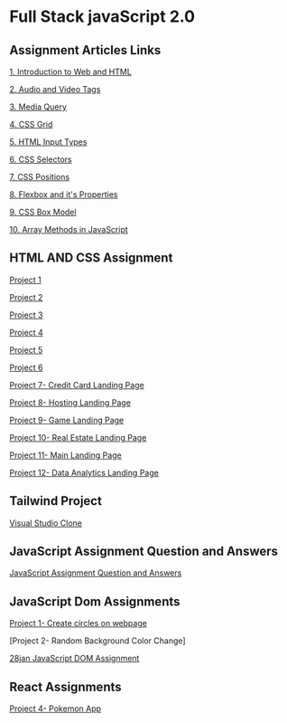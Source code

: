 # Full Stack javaScript 2.0

## Assignment Articles Links

[1. Introduction to Web and HTML](./Assignment%20Articles/Article%201-%20Introduction%20to%20Web%20and%20HTML/https://ayashadevikar.hashnode.dev/introduction-to-web-and-html)

[2. Audio and Video Tags](https://ayashadevikar.hashnode.dev/audio-and-video-tag)

[3. Media Query](https://ayashadevikar.hashnode.dev/media-query)

[4. CSS Grid](https://ayashadevikar.hashnode.dev/css-grid)

[5. HTML Input Types](https://ayashadevikar.hashnode.dev/html-input-types)

[6. CSS Selectors](https://ayashadevikar.hashnode.dev/css-selectors)

[7. CSS Positions](https://ayashadevikar.hashnode.dev/css-positions)

[8. Flexbox and it's Properties](https://ayashadevikar.hashnode.dev/flexbox-and-its-properties)

[9. CSS Box Model](https://ayashadevikar.hashnode.dev/css-box-model) 

[10. Array Methods in JavaScript](https://ayashadevikar.hashnode.dev/array-methods-in-javascript) 


## HTML AND CSS Assignment

[Project 1](./HTML%20and%20CSS%20Projects/Project%201/readme.md)

[Project 2](./HTML%20and%20CSS%20Projects/Project%202/readme.md)

[Project 3](./HTML%20and%20CSS%20Projects/Project%203/readme.md)

[Project 4](./HTML%20and%20CSS%20Projects/Project%204/readme.md)

[Project 5](./HTML%20and%20CSS%20Projects/Project%205/readme.md)

[Project 6](./HTML%20and%20CSS%20Projects/Project%206/readme.md)

[Project 7- Credit Card Landing Page](https://credit-card-project1.netlify.app/)

[Project 8- Hosting Landing Page](https://hosting-project2.netlify.app/)

[Project 9- Game Landing Page](https://game-project3.netlify.app/)

[Project 10- Real Estate Landing Page](https://real-estate-project4.netlify.app/)

[Project 11- Main Landing Page](https://beats-project5.netlify.app/)

[Project 12- Data Analytics Landing Page](https://data-analytics-project6.netlify.app/)

## Tailwind Project

[Visual Studio Clone](https://visual-studio-clone-tailwind.netlify.app/)

## JavaScript Assignment Question and Answers

[JavaScript Assignment Question and Answers](./JavaScript%20Assignment)

## JavaScript Dom Assignments
[Project 1- Create circles on webpage](https://create-circles-dom-project1.netlify.app/)

[Project 2- Random Background Color Change]

[28jan JavaScript DOM Assignment](./JavaScript%20DOM%20Assignments/28th%20Jan%20JavaScript2.0(DOM%20Assignment))

## React Assignments
[Project 4- Pokemon App]()